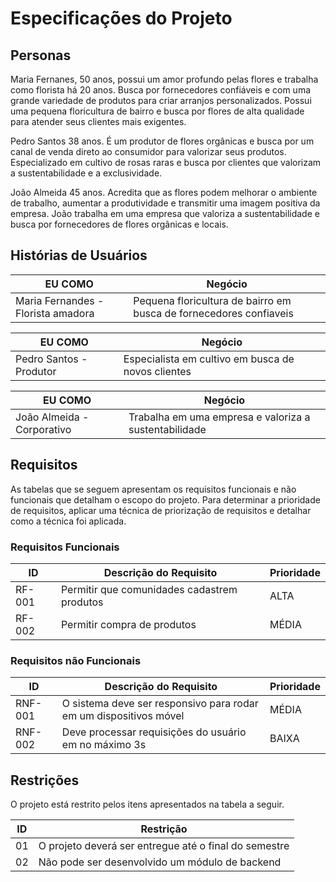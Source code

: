# Especificações do Projeto

## Personas

Maria Fernanes, 50 anos, possui um amor profundo pelas flores e trabalha como florista há 20 anos. Busca por fornecedores confiáveis e com uma grande variedade de produtos para criar arranjos personalizados. Possui uma pequena floricultura de bairro e busca por flores de alta qualidade para atender seus clientes mais exigentes.

Pedro Santos 38 anos. É um produtor de flores orgânicas e busca por um canal de venda direto ao consumidor para valorizar seus produtos. Especializado em cultivo de rosas raras e busca por clientes que valorizam a sustentabilidade e a exclusividade.

João Almeida 45 anos. Acredita que as flores podem melhorar o ambiente de trabalho, aumentar a produtividade e transmitir uma imagem positiva da empresa. João trabalha em uma empresa que valoriza a sustentabilidade e busca por fornecedores de flores orgânicas e locais.

## Histórias de Usuários

|EU COMO             | Negócio                            |
|--------------------|------------------------------------|
|Maria Fernandes - Florista amadora      | Pequena floricultura de bairro em busca de fornecedores confiaveis|

|EU COMO             | Negócio                            |
|--------------------|------------------------------------|
|Pedro Santos - Produtor       | Especialista em cultivo em busca de novos clientes|

|EU COMO             | Negócio                            |
|--------------------|------------------------------------|
|João Almeida - Corporativo       | Trabalha em uma empresa e valoriza a sustentabilidade|

## Requisitos

As tabelas que se seguem apresentam os requisitos funcionais e não funcionais que detalham o escopo do projeto. Para determinar a prioridade de requisitos, aplicar uma técnica de priorização de requisitos e detalhar como a técnica foi aplicada.

### Requisitos Funcionais

|ID    | Descrição do Requisito  | Prioridade |
|------|-----------------------------------------|----|
|RF-001| Permitir que comunidades cadastrem produtos | ALTA | 
|RF-002| Permitir compra de produtos   | MÉDIA |

### Requisitos não Funcionais

|ID     | Descrição do Requisito  |Prioridade |
|-------|-------------------------|----|
|RNF-001| O sistema deve ser responsivo para rodar em um dispositivos móvel | MÉDIA | 
|RNF-002| Deve processar requisições do usuário em no máximo 3s |  BAIXA | 
## Restrições

O projeto está restrito pelos itens apresentados na tabela a seguir.

|ID| Restrição                                             |
|--|-------------------------------------------------------|
|01| O projeto deverá ser entregue até o final do semestre |
|02| Não pode ser desenvolvido um módulo de backend        |


